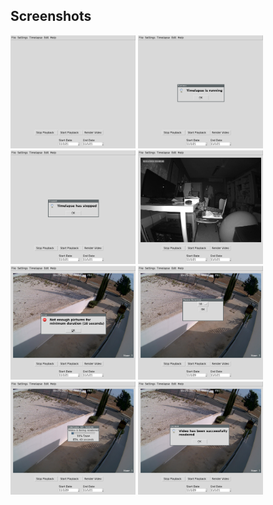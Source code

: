 ## Screenshots

<img width="200" src="Screenshots/_000.png"> <img width="200" src="Screenshots/_001.png"> <img width="200" src="Screenshots/_002.png"> <img width="200" src="Screenshots/_003.png">
<img width="200" src="Screenshots/_004.png"> <img width="200" src="Screenshots/_005.png"> <img width="200" src="Screenshots/_006.png"> <img width="200" src="Screenshots/_007.png">
